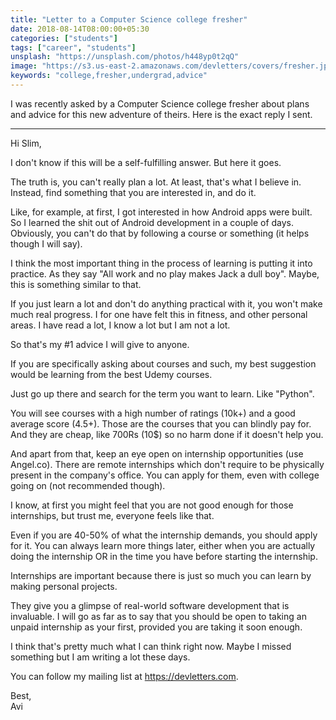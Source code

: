 ```yaml
---
title: "Letter to a Computer Science college fresher"
date: 2018-08-14T08:00:00+05:30
categories: ["students"]
tags: ["career", "students"]
unsplash: "https://unsplash.com/photos/h448yp0t2qQ"
image: "https://s3.us-east-2.amazonaws.com/devletters/covers/fresher.jpeg"
keywords: "college,fresher,undergrad,advice"
---
```



I was recently asked by a Computer Science college fresher about plans and advice for this new adventure of theirs. Here is the exact reply I sent.

----

Hi Slim,

I don't know if this will be a self-fulfilling answer. But here it goes.

The truth is, you can't really plan a lot. At least, that's what I believe in. Instead, find something that you are interested in, and do it.

Like, for example, at first, I got interested in how Android apps were built. So I learned the shit out of Android development in a couple of days. Obviously, you can't do that by following a course or something (it helps though I will say).

I think the most important thing in the process of learning is putting it into practice. As they say "All work and no play makes Jack a dull boy". Maybe, this is something similar to that.

If you just learn a lot and don't do anything practical with it, you won't make much real progress. I for one have felt this in fitness, and other personal areas. I have read a lot, I know a lot but I am not a lot.

So that's my #1 advice I will give to anyone. 

If you are specifically asking about courses and such, my best suggestion would be learning from the best Udemy courses.

Just go up there and search for the term you want to learn. Like "Python".

You will see courses with a high number of ratings (10k+) and a good average score (4.5+). Those are the courses that you can blindly pay for. And they are cheap, like 700Rs (10$) so no harm done if it doesn't help you.

And apart from that, keep an eye open on internship opportunities (use Angel.co). There are remote internships which don't require to be physically present in the company's office. You can apply for them, even with college going on (not recommended though). 

I know, at first you might feel that you are not good enough for those internships, but trust me, everyone feels like that.

Even if you are 40-50% of what the internship demands, you should apply for it. You can always learn more things later, either when you are actually doing the internship OR in the time you have before starting the internship.

Internships are important because there is just so much you can learn by making personal projects. 

They give you a glimpse of real-world software development that is invaluable. I will go as far as to say that you should be open to taking an unpaid internship as your first, provided you are taking it soon enough. 

I think that's pretty much what I can think right now. Maybe I missed something but I am writing a lot these days.

You can follow my mailing list at https://devletters.com.

Best,  
Avi
